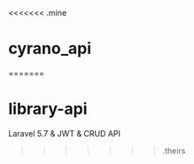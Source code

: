 <<<<<<< .mine
# cyrano_api

=======
# library-api
Laravel 5.7 &amp; JWT &amp; CRUD API
>>>>>>> .theirs

